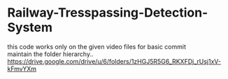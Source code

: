 # Railway-Tresspassing-Detection-System

this code works only on the given video files for basic commit\
maintain the folder hierarchy..
https://drive.google.com/drive/u/6/folders/1zHGJ5R5G6_RKXFDj_rUsj1xV-kFmvYXm